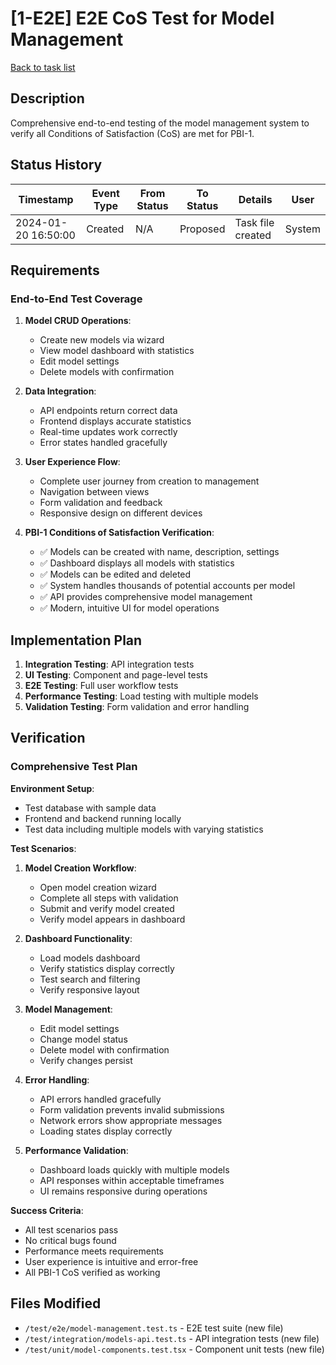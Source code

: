 # [1-E2E] E2E CoS Test for Model Management

[Back to task list](./tasks.md)

## Description

Comprehensive end-to-end testing of the model management system to verify all Conditions of Satisfaction (CoS) are met for PBI-1.

## Status History

| Timestamp | Event Type | From Status | To Status | Details | User |
|-----------|------------|-------------|-----------|---------|------|
| 2024-01-20 16:50:00 | Created | N/A | Proposed | Task file created | System |

## Requirements

### End-to-End Test Coverage

1. **Model CRUD Operations**:
   - Create new models via wizard
   - View model dashboard with statistics
   - Edit model settings
   - Delete models with confirmation

2. **Data Integration**:
   - API endpoints return correct data
   - Frontend displays accurate statistics
   - Real-time updates work correctly
   - Error states handled gracefully

3. **User Experience Flow**:
   - Complete user journey from creation to management
   - Navigation between views
   - Form validation and feedback
   - Responsive design on different devices

4. **PBI-1 Conditions of Satisfaction Verification**:
   - ✅ Models can be created with name, description, settings
   - ✅ Dashboard displays all models with statistics
   - ✅ Models can be edited and deleted
   - ✅ System handles thousands of potential accounts per model
   - ✅ API provides comprehensive model management
   - ✅ Modern, intuitive UI for model operations

## Implementation Plan

1. **Integration Testing**: API integration tests
2. **UI Testing**: Component and page-level tests  
3. **E2E Testing**: Full user workflow tests
4. **Performance Testing**: Load testing with multiple models
5. **Validation Testing**: Form validation and error handling

## Verification

### Comprehensive Test Plan

**Environment Setup**: 
- Test database with sample data
- Frontend and backend running locally
- Test data including multiple models with varying statistics

**Test Scenarios**:

1. **Model Creation Workflow**:
   - Open model creation wizard
   - Complete all steps with validation
   - Submit and verify model created
   - Verify model appears in dashboard

2. **Dashboard Functionality**:
   - Load models dashboard
   - Verify statistics display correctly
   - Test search and filtering
   - Verify responsive layout

3. **Model Management**:
   - Edit model settings
   - Change model status
   - Delete model with confirmation
   - Verify changes persist

4. **Error Handling**:
   - API errors handled gracefully
   - Form validation prevents invalid submissions
   - Network errors show appropriate messages
   - Loading states display correctly

5. **Performance Validation**:
   - Dashboard loads quickly with multiple models
   - API responses within acceptable timeframes
   - UI remains responsive during operations

**Success Criteria**: 
- All test scenarios pass
- No critical bugs found
- Performance meets requirements
- User experience is intuitive and error-free
- All PBI-1 CoS verified as working

## Files Modified

- `/test/e2e/model-management.test.ts` - E2E test suite (new file)
- `/test/integration/models-api.test.ts` - API integration tests (new file)
- `/test/unit/model-components.test.tsx` - Component unit tests (new file) 